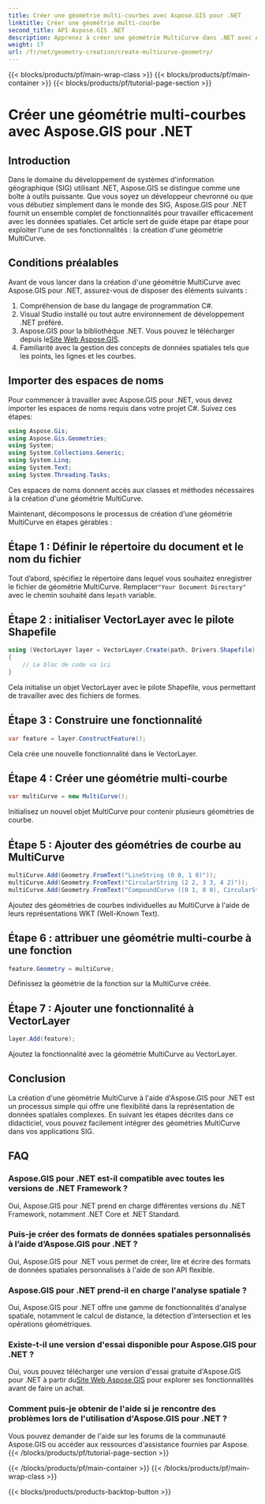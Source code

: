 ```yaml
---
title: Créer une géométrie multi-courbes avec Aspose.GIS pour .NET
linktitle: Créer une géométrie multi-courbe
second_title: API Aspose.GIS .NET
description: Apprenez à créer une géométrie MultiCurve dans .NET avec Aspose.GIS pour une représentation et une analyse efficaces des données spatiales.
weight: 17
url: /fr/net/geometry-creation/create-multicurve-geometry/
---
```


{{< blocks/products/pf/main-wrap-class >}}
{{< blocks/products/pf/main-container >}}
{{< blocks/products/pf/tutorial-page-section >}}

# Créer une géométrie multi-courbes avec Aspose.GIS pour .NET

## Introduction
Dans le domaine du développement de systèmes d'information géographique (SIG) utilisant .NET, Aspose.GIS se distingue comme une boîte à outils puissante. Que vous soyez un développeur chevronné ou que vous débutiez simplement dans le monde des SIG, Aspose.GIS pour .NET fournit un ensemble complet de fonctionnalités pour travailler efficacement avec les données spatiales. Cet article sert de guide étape par étape pour exploiter l'une de ses fonctionnalités : la création d'une géométrie MultiCurve.
## Conditions préalables
Avant de vous lancer dans la création d'une géométrie MultiCurve avec Aspose.GIS pour .NET, assurez-vous de disposer des éléments suivants :
1. Compréhension de base du langage de programmation C#.
2. Visual Studio installé ou tout autre environnement de développement .NET préféré.
3.  Aspose.GIS pour la bibliothèque .NET. Vous pouvez le télécharger depuis le[Site Web Aspose.GIS](https://releases.aspose.com/gis/net/).
4. Familiarité avec la gestion des concepts de données spatiales tels que les points, les lignes et les courbes.

## Importer des espaces de noms
Pour commencer à travailler avec Aspose.GIS pour .NET, vous devez importer les espaces de noms requis dans votre projet C#. Suivez ces étapes:

```csharp
using Aspose.Gis;
using Aspose.Gis.Geometries;
using System;
using System.Collections.Generic;
using System.Linq;
using System.Text;
using System.Threading.Tasks;
```
Ces espaces de noms donnent accès aux classes et méthodes nécessaires à la création d'une géométrie MultiCurve.

Maintenant, décomposons le processus de création d'une géométrie MultiCurve en étapes gérables :
## Étape 1 : Définir le répertoire du document et le nom du fichier
 Tout d’abord, spécifiez le répertoire dans lequel vous souhaitez enregistrer le fichier de géométrie MultiCurve. Remplacer`"Your Document Directory"` avec le chemin souhaité dans le`path` variable.
## Étape 2 : initialiser VectorLayer avec le pilote Shapefile
```csharp
using (VectorLayer layer = VectorLayer.Create(path, Drivers.Shapefile))
{
    // Le bloc de code va ici
}
```
Cela initialise un objet VectorLayer avec le pilote Shapefile, vous permettant de travailler avec des fichiers de formes.
## Étape 3 : Construire une fonctionnalité
```csharp
var feature = layer.ConstructFeature();
```
Cela crée une nouvelle fonctionnalité dans le VectorLayer.
## Étape 4 : Créer une géométrie multi-courbe
```csharp
var multiCurve = new MultiCurve();
```
Initialisez un nouvel objet MultiCurve pour contenir plusieurs géométries de courbe.
## Étape 5 : Ajouter des géométries de courbe au MultiCurve
```csharp
multiCurve.Add(Geometry.FromText("LineString (0 0, 1 0)"));
multiCurve.Add(Geometry.FromText("CircularString (2 2, 3 3, 4 2)"));
multiCurve.Add(Geometry.FromText("CompoundCurve ((0 1, 0 0), CircularString (0 0, 3 3, 6 0))"));
```
Ajoutez des géométries de courbes individuelles au MultiCurve à l'aide de leurs représentations WKT (Well-Known Text).
## Étape 6 : attribuer une géométrie multi-courbe à une fonction
```csharp
feature.Geometry = multiCurve;
```
Définissez la géométrie de la fonction sur la MultiCurve créée.
## Étape 7 : Ajouter une fonctionnalité à VectorLayer
```csharp
layer.Add(feature);
```
Ajoutez la fonctionnalité avec la géométrie MultiCurve au VectorLayer.

## Conclusion
La création d'une géométrie MultiCurve à l'aide d'Aspose.GIS pour .NET est un processus simple qui offre une flexibilité dans la représentation de données spatiales complexes. En suivant les étapes décrites dans ce didacticiel, vous pouvez facilement intégrer des géométries MultiCurve dans vos applications SIG.
## FAQ
### Aspose.GIS pour .NET est-il compatible avec toutes les versions de .NET Framework ?
Oui, Aspose.GIS pour .NET prend en charge différentes versions du .NET Framework, notamment .NET Core et .NET Standard.
### Puis-je créer des formats de données spatiales personnalisés à l’aide d’Aspose.GIS pour .NET ?
Oui, Aspose.GIS pour .NET vous permet de créer, lire et écrire des formats de données spatiales personnalisés à l'aide de son API flexible.
### Aspose.GIS pour .NET prend-il en charge l'analyse spatiale ?
Oui, Aspose.GIS pour .NET offre une gamme de fonctionnalités d'analyse spatiale, notamment le calcul de distance, la détection d'intersection et les opérations géométriques.
### Existe-t-il une version d'essai disponible pour Aspose.GIS pour .NET ?
Oui, vous pouvez télécharger une version d'essai gratuite d'Aspose.GIS pour .NET à partir du[Site Web Aspose.GIS](https://releases.aspose.com/gis/net/) pour explorer ses fonctionnalités avant de faire un achat.
### Comment puis-je obtenir de l'aide si je rencontre des problèmes lors de l'utilisation d'Aspose.GIS pour .NET ?
Vous pouvez demander de l'aide sur les forums de la communauté Aspose.GIS ou accéder aux ressources d'assistance fournies par Aspose.
{{< /blocks/products/pf/tutorial-page-section >}}

{{< /blocks/products/pf/main-container >}}
{{< /blocks/products/pf/main-wrap-class >}}

{{< blocks/products/products-backtop-button >}}
